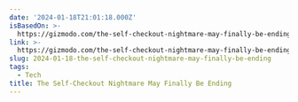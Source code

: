 ```yaml
---
date: '2024-01-18T21:01:18.000Z'
isBasedOn: >-
  https://gizmodo.com/the-self-checkout-nightmare-may-finally-be-ending-1851169879
link: >-
  https://gizmodo.com/the-self-checkout-nightmare-may-finally-be-ending-1851169879
slug: 2024-01-18-the-self-checkout-nightmare-may-finally-be-ending
tags:
  - Tech
title: The Self-Checkout Nightmare May Finally Be Ending
---
```


